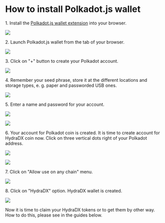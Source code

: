 # How to install Polkadot.js wallet



1\. Install the [Polkadot.js wallet extension](https://polkadot.js.org/extension/) into your browser.

![](../../.gitbook/assets/00\_polkadot\_ext.PNG)

2\. Launch Polkadot.js wallet from the tab of your browser.

![](../../.gitbook/assets/02\_polkadot\_wallet\_launch.png)

3\. Click on "+" button to create your Polkadot account.

![](../../.gitbook/assets/03\_plus\_button.png)

4\. Remember your seed phrase, store it at the different locations and storage types, e. g. paper and passworded USB ones.

![](../../.gitbook/assets/04\_seed\_phrase.png)

5\. Enter a name and password for your account.

![](../../.gitbook/assets/04\_1\_name\_and\_pswd.png)

![](../../.gitbook/assets/04\_2\_pswd\_set.png)

6\. Your account for Polkadot coin is created. It is time to create account for HydraDX coin now. Click on three vertical dots right of your Polkadot address.

![](../../.gitbook/assets/04\_3\_created\_account.png)

![](../../.gitbook/assets/04\_4\_account\_options.png)

7\. Click on "Allow use on any chain" menu.

![](../../.gitbook/assets/04\_5\_create\_hdx\_wallet.png)

8\. Click on "HydraDX" option. HydraDX wallet is created.

![](../../.gitbook/assets/04\_6\_hdx\_wallet.png)

Now it is time to claim your HydraDX tokens or to get them by other way. How to do this, please see in the guides below.
